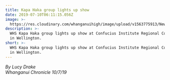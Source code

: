 ```yaml
---
title: Kapa Haka group lights up show
date: 2019-07-10T06:11:15.056Z
image: >-
  https://res.cloudinary.com/whanganuihigh/image/upload/v1563775913/News/Chronicle_snip_10.7.19.jpg
description: >-
  WHS Kapa Haka group lights up show at Confucius Institute Regional Conference
  in Wellington.
short: >-
  WHS Kapa Haka group lights up show at Confucius Institute Regional Conference
  in Wellington.
---
```

_By Lucy Drake_\
_Whanganui Chronicle 10/7/19_
